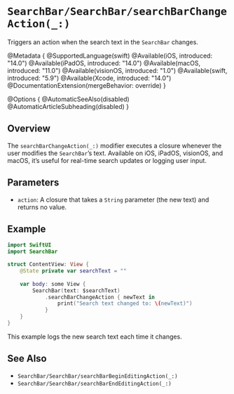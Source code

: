 # ``SearchBar/SearchBar/searchBarChangeAction(_:)``

Triggers an action when the search text in the `SearchBar` changes.

@Metadata {
    @SupportedLanguage(swift)
    @Available(iOS, introduced: "14.0")
    @Available(iPadOS, introduced: "14.0")
    @Available(macOS, introduced: "11.0")
    @Available(visionOS, introduced: "1.0")
    @Available(swift, introduced: "5.9")
    @Available(Xcode, introduced: "14.0")
    @DocumentationExtension(mergeBehavior: override)
}

@Options {
    @AutomaticSeeAlso(disabled)
    @AutomaticArticleSubheading(disabled)
}

## Overview

The `searchBarChangeAction(_:)` modifier executes a closure whenever the user modifies the `SearchBar`’s text. Available on iOS, iPadOS, visionOS, and macOS, it’s useful for real-time search updates or logging user input.

## Parameters

- `action`: A closure that takes a `String` parameter (the new text) and returns no value.

## Example

```swift
import SwiftUI
import SearchBar

struct ContentView: View {
    @State private var searchText = ""
    
    var body: some View {
        SearchBar(text: $searchText)
            .searchBarChangeAction { newText in
                print("Search text changed to: \(newText)")
            }
    }
}
```

This example logs the new search text each time it changes.

## See Also

- ``SearchBar/SearchBar/searchBarBeginEditingAction(_:)``
- ``SearchBar/SearchBar/searchBarEndEditingAction(_:)``

